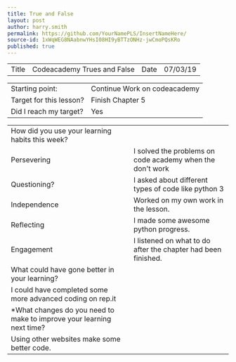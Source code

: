```yaml
---
title: True and False
layout: post
author: harry.smith
permalink: https://github.com/YourNamePLS/InsertNameHere/
source-id: 1xWqWEG8NAabnwYHsI08HI9yBTTzONHz-jwCmoPQsKRo
published: true
---
```

<table>
  <tr>
    <td>Title</td>
    <td>Codeacademy Trues and False</td>
    <td>Date</td>
    <td>07/03/19</td>
  </tr>
</table>


<table>
  <tr>
    <td>Starting point:</td>
    <td>Continue Work on codeacademy</td>
  </tr>
  <tr>
    <td>Target for this lesson?</td>
    <td>Finish Chapter 5</td>
  </tr>
  <tr>
    <td>Did I reach my target? </td>
    <td>Yes</td>
  </tr>
</table>


<table>
  <tr>
    <td>How did you use your learning habits this week?</td>
    <td></td>
  </tr>
  <tr>
    <td>Persevering</td>
    <td>I solved the problems on code academy when the don't work</td>
  </tr>
  <tr>
    <td>Questioning?</td>
    <td>I asked about different types of code like python 3</td>
  </tr>
  <tr>
    <td>Independence</td>
    <td>Worked on my own work in the lesson.</td>
  </tr>
  <tr>
    <td>Reflecting</td>
    <td>I made some awesome python progress.</td>
  </tr>
  <tr>
    <td>Engagement</td>
    <td>I listened on what to do after the chapter had been finished.</td>
  </tr>
  <tr>
    <td>What could have gone better in your learning?</td>
    <td></td>
  </tr>
  <tr>
    <td>I could have completed some more advanced coding on rep.it</td>
    <td></td>
  </tr>
  <tr>
    <td>*What changes do you need to make to improve your learning next time?</td>
    <td></td>
  </tr>
  <tr>
    <td>Using other websites make some better code.</td>
    <td></td>
  </tr>
</table>


 

